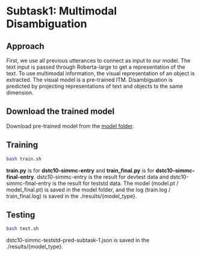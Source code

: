 # Subtask1: Multimodal Disambiguation

## Approach
First, we use all previous utterances to connect as input to our model. The text input is passed through Roberta-large to get a representation of the text. To use multimodal information, the visual representation of an object is extracted. The visual model is a pre-trained ITM. Disambiguation is predicted by projecting representations of text and objects to the same dimension.

## Download the trained model 
Download pre-trained model from the [model folder](https://github.com/rungjoo/simmc2.0/tree/master/sub1/model).

## Training
```bash
bash train.sh
```
**train.py** is for **dstc10-simmc-entry** and **train_final.py** is for **dstc10-simmc-final-entry**. dstc10-simmc-entry is the result for devtest data and dstc10-simmc-final-entry is the result for teststd data. The model (model.pt / model_final.pt) is saved in the model folder, and the log (train.log / train_final.log) is saved in the ./results/{model_type}. 

## Testing
```bash
bash test.sh
```
dstc10-simmc-teststd-pred-subtask-1.json is saved in the ./results/{model_type}.